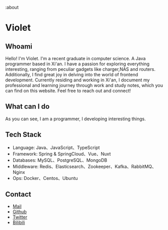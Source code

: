 :about

# Violet

## Whoami

Hello! I\'m Violet. I\'m a recent graduate in computer science. A Java programmer based in Xi\'an. I have a passion for exploring everything interesting, ranging from peculiar gadgets like charger,NAS and routers. Additionally, I find great joy in delving into the world of frontend development. Currently residing and working in Xi\'an, I document my professional and learning journey through work and study notes, which you can find on this website. Feel free to reach out and connect!

## What can I do

As you can see, I am a programmer, I developing interesting things.

## Tech Stack

- Language: Java、JavaScript、TypeScript
- Framework: Spring & SpringCloud、Vue、Nuxt
- Databases: MySQL、PostgreSQL、MongoDB
- Middleware: Redis、Elasticsearch、Zookeeper、Kafka、RabbitMQ、Nginx
- Ops: Docker、Centos、Ubuntu

## Contact

- [Mail](mailto:hi@lnbiuc.com)
- [Github](https://github.com/lnbiuc)
- [Twitter](https://twitter.com/ZZSLL_53387)
- [Bilibili](https://space.bilibili.com/1258497845)
